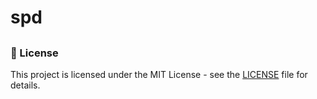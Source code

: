 # spd

## 

### 📜 License

This project is licensed under the MIT License - see the [LICENSE](LICENSE) file for details.
